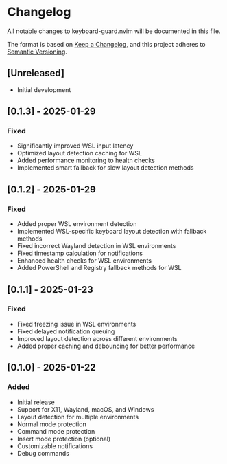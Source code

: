 # Changelog

All notable changes to keyboard-guard.nvim will be documented in this file.

The format is based on [Keep a Changelog](https://keepachangelog.com/en/1.0.0/),
and this project adheres to [Semantic Versioning](https://semver.org/spec/v2.0.0.html).

## [Unreleased]
- Initial development

## [0.1.3] - 2025-01-29
### Fixed
- Significantly improved WSL input latency
- Optimized layout detection caching for WSL
- Added performance monitoring to health checks
- Implemented smart fallback for slow layout detection methods

## [0.1.2] - 2025-01-29
### Fixed
- Added proper WSL environment detection
- Implemented WSL-specific keyboard layout detection with fallback methods
- Fixed incorrect Wayland detection in WSL environments
- Fixed timestamp calculation for notifications
- Enhanced health checks for WSL environments
- Added PowerShell and Registry fallback methods for WSL

## [0.1.1] - 2025-01-23
### Fixed
- Fixed freezing issue in WSL environments
- Fixed delayed notification queuing
- Improved layout detection across different environments
- Added proper caching and debouncing for better performance

## [0.1.0] - 2025-01-22
### Added
- Initial release
- Support for X11, Wayland, macOS, and Windows
- Layout detection for multiple environments
- Normal mode protection
- Command mode protection
- Insert mode protection (optional)
- Customizable notifications
- Debug commands
